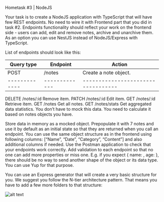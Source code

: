 Hometask #3 | NodeJS

Your task is to create a NodeJS application with TypeScript that will have few REST endpoints. No need to wire it with Frontend part that you did in task #2.
Endpoints functionality should reflect your work on the frontend side - users can add, edit and remove notes, archive and unarchive them.
As an option you can use NestJS instead of NodeJS/Express with TypeScript.

List of endpoints should look like this:

| Query type    | Endpoint      | Action                             |
| ------------- | ------------- | ---------------------------------- |
| POST          | /notes        | Create a note object.              |
| ------------- | ------------- | ---------------------------------- |

DELETE
/notes/:id
Remove item.
PATCH
/notes/:id
Edit item.
GET
/notes/:id
Retrieve item.
GET
/notes
Get all notes.
GET
/notes/stats
Get aggregated data statistics. You don’t have to mock this data. You need to calculate it based on notes objects you have.

Store data in memory as a mocked object. Prepopulate it with 7 notes and use it by default as an initial state so that they are returned when you call an endpoint. You can use the same object structure as in the frontend using following columns: [“Name”, “Date”, “Category”, “Content”] and also additional columns if needed.
Use the Postman application to check that your endpoints work correctly.
Add validation to each endpoint so that no one can add more properties or miss one. E.g. if you expect { name: <string>, age: <integer> }, there should be no way to send another shape of the object or its data type. You can use Yup for that purpose.

You can use an Express generator that will create a very basic structure for you. We suggest you follow the N-tier architecture pattern. That means you have to add a few more folders to that structure:

![alt text](https://github.com/AntonKobyshev/radency-hometask-2/blob/main/public/readme_img.JPG?raw=true)
